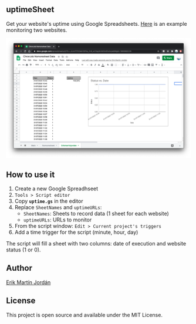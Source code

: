 ## uptimeSheet

Get your website's uptime using Google Spreadsheets. [Here](https://docs.google.com/spreadsheets/d/1fn-LJUxVf7PtOleh1SFKe_Zn9_w23qcjKANDtnEhx0s/edit?usp=sharing) is an example monitoring two websites.

![uptimeSheet](https://github.com/erikmartinjordan/uptimeSheet/blob/master/uptimeSheet.png)

## How to use it

1. Create a new Google Spreadhseet
2. `Tools > Script editor`
3. Copy **`uptime.gs`** in the editor
4. Replace `SheetNames` and `uptimeURLs`:
    - `SheetNames`: Sheets to record data (1 sheet for each website)
    - `uptimeURLs`: URLs to monitor
5. From the script window: `Edit > Current project's triggers`
6. Add a time trigger for the script (minute, hour, day)

The script will fill a sheet with two columns: date of execution and website status (1 or 0). 

## Author

[Erik Martín Jordán](https://erikmartinjordan.com)

## License

This project is open source and available under the MIT License.
